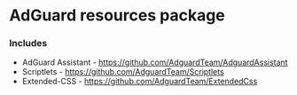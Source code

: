 # AdGuard resources package

### Includes
* AdGuard Assistant - https://github.com/AdguardTeam/AdguardAssistant
* Scriptlets - https://github.com/AdguardTeam/Scriptlets
* Extended-CSS - https://github.com/AdguardTeam/ExtendedCss
